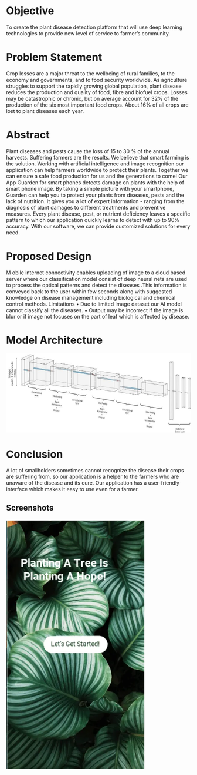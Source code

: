 # Objective
To create the plant disease detection platform that will use deep learning technologies to provide new level of service to farmer’s community.

# Problem Statement
Crop losses are a major threat to the wellbeing of rural families, to the economy and governments, and to food security worldwide. As agriculture struggles to support the rapidly growing global population, plant disease reduces the production and quality of food, fibre and biofuel crops. Losses may be catastrophic or chronic, but on average account for 32% of the production of the six most important food crops. About 16% of all crops are lost to plant diseases each year.

# Abstract
Plant diseases and pests cause the loss of 15 to 30 % of the annual harvests. Suffering farmers are the results. We believe that smart farming is the solution. Working with artificial intelligence and image recognition our application can help farmers worldwide to protect their plants. Together we can ensure a safe food production for us and the generations to come! Our App Guarden for smart phones detects damage on plants with the help of smart phone image. By taking a simple picture with your smartphone, Guarden can help you to protect your plants from diseases, pests and the lack of nutrition.  It gives you a lot of expert information - ranging from the diagnosis of plant damages to different treatments and preventive measures. Every plant disease, pest, or nutrient deficiency leaves a specific pattern to which our application quickly learns to detect with up to 90% accuracy. With our software, we can provide customized solutions for every need.

# Proposed Design
M obile internet connectivity enables uploading of image to a cloud based server where our classification model consist of deep neural nets are used to process the optical patterns and detect the diseases .This information is conveyed back to the user within few seconds along with suggested knowledge on disease management including biological and chemical control methods.
Limitations
•	Due to limited image dataset our AI model cannot classify  all the diseases.
•	Output may be incorrect if the image is blur or if image not focuses on the part of leaf which is affected by disease. 

# Model Architecture
![](model_arch.png)
# Conclusion
A lot of smallholders sometimes cannot recognize the disease their crops are suffering from, so our application is a helper to the farmers who are unaware of the disease and its cure. Our application has a user-friendly interface which makes it easy to use even for a farmer.  

## Screenshots
![](ss.webp)
